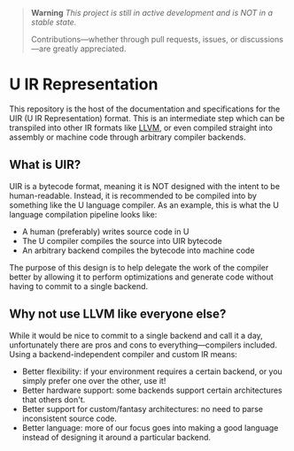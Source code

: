 > **Warning**
> *This project is still in active development and is NOT in a stable state.*
>
> Contributions—whether through pull requests, issues, or discussions—are greatly appreciated.

# U IR Representation

This repository is the host of the documentation and specifications for the UIR (U IR Representation) format. This is an intermediate step which can be transpiled into other IR formats like [LLVM](https://llvm.org/docs/LangRef.html), or even compiled straight into assembly or machine code through arbitrary compiler backends.

## What is UIR?

UIR is a bytecode format, meaning it is NOT designed with the intent to be human-readable. Instead, it is recommended to be compiled into by something like the U language compiler. As an example, this is what the U language compilation pipeline looks like:

- A human (preferably) writes source code in U
- The U compiler compiles the source into UIR bytecode
- An arbitrary backend compiles the bytecode into machine code

The purpose of this design is to help delegate the work of the compiler better by allowing it to perform optimizations and generate code without having to commit to a single backend.

## Why not use LLVM like everyone else?

While it would be nice to commit to a single backend and call it a day, unfortunately there are pros and cons to everything—compilers included. Using a backend-independent compiler and custom IR means:

- Better flexibility: if your environment requires a certain backend, or you simply prefer one over the other, use it!
- Better hardware support: some backends support certain architectures that others don't.
- Better support for custom/fantasy architectures: no need to parse inconsistent source code.
- Better language: more of our focus goes into making a good language instead of designing it around a particular backend.
